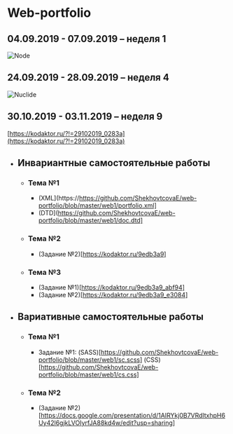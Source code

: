 # Web-portfolio
## 04.09.2019 - 07.09.2019 – неделя 1
![Node](https://github.com/ShekhovtcovaE/web-portfolio/raw/master/images/node.png)

## 24.09.2019 - 28.09.2019 – неделя 4
![Nuclide](https://github.com/ShekhovtcovaE/web-portfolio/raw/master/images/nuclide.png)

## 30.10.2019 - 03.11.2019 – неделя 9
[https://kodaktor.ru/?!=29102019_0283a](https://kodaktor.ru/?!=29102019_0283a)

- ## Инвариантные самостоятельные работы
    - ### Тема №1
        - (XML](https://https://github.com/ShekhovtcovaE/web-portfolio/blob/master/web1/portfolio.xml]
        - (DTD](https://github.com/ShekhovtcovaE/web-portfolio/blob/master/web1/doc.dtd]
    - ### Тема №2
        - (Задание №2)[https://kodaktor.ru/9edb3a9]
    - ### Тема №3
        - (Задание №1)[https://kodaktor.ru/9edb3a9_abf94]
        - (Задание №2)[https://kodaktor.ru/9edb3a9_e3084]
- ## Вариативные самостоятельные работы
    - ### Тема №1
        - Задание №1: (SASS)[https://github.com/ShekhovtcovaE/web-portfolio/blob/master/web1/sc.scss] (CSS)[https://github.com/ShekhovtcovaE/web-portfolio/blob/master/web1/cs.css]
    - ### Тема №2
        - (Задание №2)[https://docs.google.com/presentation/d/1AIRYkj0B7VRdltxhpH6Uy42l6gjkLVOIyrfJA88kd4w/edit?usp=sharing]
